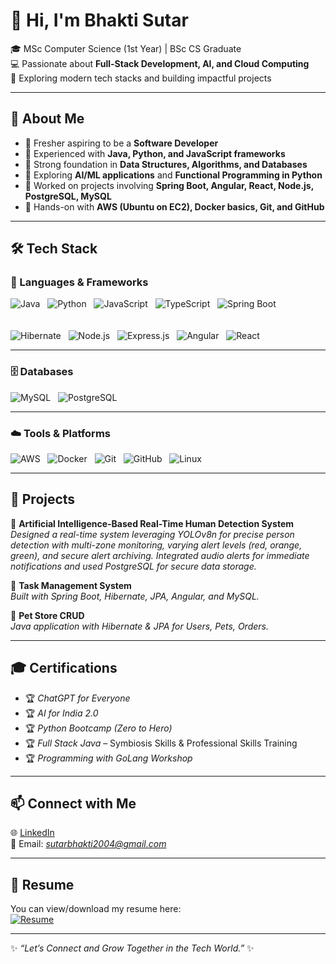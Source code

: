 # 👋 Hi, I'm Bhakti Sutar  

🎓 MSc Computer Science (1st Year) | BSc CS Graduate  
💻 Passionate about **Full-Stack Development, AI, and Cloud Computing**  
🚀 Exploring modern tech stacks and building impactful projects  

---

## 🌟 About Me  
- 🔹 Fresher aspiring to be a **Software Developer**  
- 🔹 Experienced with **Java, Python, and JavaScript frameworks**  
- 🔹 Strong foundation in **Data Structures, Algorithms, and Databases**  
- 🔹 Exploring **AI/ML applications** and **Functional Programming in Python**  
- 🔹 Worked on projects involving **Spring Boot, Angular, React, Node.js, PostgreSQL, MySQL**  
- 🔹 Hands-on with **AWS (Ubuntu on EC2), Docker basics, Git, and GitHub**  

---

## 🛠️ Tech Stack  

### 🚀 Languages & Frameworks  
![Java](https://img.shields.io/badge/Java-ED8B00?style=for-the-badge&logo=openjdk&logoColor=white) &nbsp;
![Python](https://img.shields.io/badge/Python-3776AB?style=for-the-badge&logo=python&logoColor=white) &nbsp;
![JavaScript](https://img.shields.io/badge/JavaScript-F7DF1E?style=for-the-badge&logo=javascript&logoColor=black) &nbsp;
![TypeScript](https://img.shields.io/badge/TypeScript-007ACC?style=for-the-badge&logo=typescript&logoColor=white) &nbsp;
![Spring Boot](https://img.shields.io/badge/Spring%20Boot-6DB33F?style=for-the-badge&logo=springboot&logoColor=white)  
<br/>  
![Hibernate](https://img.shields.io/badge/Hibernate-59666C?style=for-the-badge&logo=hibernate&logoColor=white) &nbsp;
![Node.js](https://img.shields.io/badge/Node.js-339933?style=for-the-badge&logo=node.js&logoColor=white) &nbsp;
![Express.js](https://img.shields.io/badge/Express.js-000000?style=for-the-badge&logo=express&logoColor=white) &nbsp;
![Angular](https://img.shields.io/badge/Angular-DD0031?style=for-the-badge&logo=angular&logoColor=white) &nbsp;
![React](https://img.shields.io/badge/React-61DAFB?style=for-the-badge&logo=react&logoColor=black)  

---

### 🗄️ Databases  
![MySQL](https://img.shields.io/badge/MySQL-4479A1?style=for-the-badge&logo=mysql&logoColor=white) &nbsp;
![PostgreSQL](https://img.shields.io/badge/PostgreSQL-336791?style=for-the-badge&logo=postgresql&logoColor=white)  

---

### ☁️ Tools & Platforms  
![AWS](https://img.shields.io/badge/AWS-232F3E?style=for-the-badge&logo=amazon-aws&logoColor=white) &nbsp;
![Docker](https://img.shields.io/badge/Docker-2496ED?style=for-the-badge&logo=docker&logoColor=white) &nbsp;
![Git](https://img.shields.io/badge/Git-F05032?style=for-the-badge&logo=git&logoColor=white) &nbsp;
![GitHub](https://img.shields.io/badge/GitHub-181717?style=for-the-badge&logo=github&logoColor=white) &nbsp;
![Linux](https://img.shields.io/badge/Linux-FCC624?style=for-the-badge&logo=linux&logoColor=black)  

---

## 📌 Projects  

🔹 **Artificial Intelligence-Based Real-Time Human Detection System**  
_Designed a real-time system leveraging YOLOv8n for precise person detection 
with multi-zone monitoring, varying alert levels (red, orange, green), and secure alert 
archiving. Integrated audio alerts for immediate notifications and used PostgreSQL for secure 
data storage._  

🔹 **Task Management System**  
_Built with Spring Boot, Hibernate, JPA, Angular, and MySQL._  

🔹 **Pet Store CRUD**  
_Java application with Hibernate & JPA for Users, Pets, Orders._  

---

## 🎓 Certifications  
- 🏆 *ChatGPT for Everyone* 
- 🏆 *AI for India 2.0*
- 🏆 *Python Bootcamp (Zero to Hero)* 
- 🏆 *Full Stack Java* – Symbiosis Skills & Professional Skills Training 
- 🏆 *Programming with GoLang Workshop* 

---

## 📫 Connect with Me  

🌐 [LinkedIn](https://www.linkedin.com/in/bhakti-sutar-707330286)  
📧 Email: *sutarbhakti2004@gmail.com*  

---

## 📄 Resume
You can view/download my resume here:  
[![Resume](https://img.shields.io/badge/View-Resume-blue)](./Bhakti_Sutar_Resume.pdf)

---

✨ *“Let’s Connect and Grow Together in the Tech World.”* ✨  
